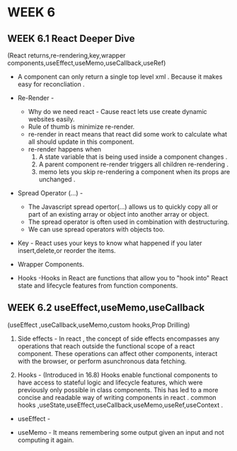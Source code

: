 # WEEK 6

## WEEK 6.1 React Deeper Dive
(React returns,re-rendering,key,wrapper components,useEffect,useMemo,useCallback,useRef)

- A component can only return a single top level xml . Because it makes easy for reconcliation .

- Re-Render -
  -  Why do we need react - Cause react lets use create dynamic websites easily.
    - Rule of thumb is minimize re-render.
  - re-render in  react means that react did some work to calculate what all should update in this component. 
  - re-render happens when 
      1. A state variable that is being used inside a component changes .
      2. A parent component re-render triggers all children re-rendering .
      3. memo lets you skip re-rendering a component when its props are unchanged .

- Spread Operator (...) -
  - The Javascript spread opertor(...) allows us to quickly copy all or part of an existing array or object into another array or object.
  - The spread operator is often used in combination with destructuring.
  - We can use spread operators with objects too.

- Key
        - React uses your keys to know what happened if you later insert,delete,or reorder the items.

- Wrapper Components.
        
- Hooks 
        -Hooks in React are functions that allow you to "hook into" React state and lifecycle features from function components.

## WEEK 6.2 useEffect,useMemo,useCallback
(useEffect ,useCallback,useMemo,custom hooks,Prop Drilling)

1. Side effects -
               In react , the concept of side effects encompasses any operations that reach outside the functional scope of a react component. These operations can affect other components, interact with the browser, or perform asunchronous data fetching.

2. Hooks -      (Introduced in 16.8)
               Hooks enable functional components to have access to stateful logic and lifecycle features, which were previously only possible in class components. This has led to a more concise and readable way of writing components in react . 
                common hooks ,useState,useEffect,useCallback,useMemo,useRef,useContext .

- useEffect - 

- useMemo -     It means remembering some output given an input and not computing it again.



